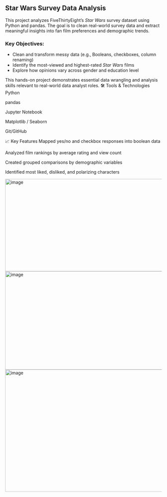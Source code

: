 ## Star Wars Survey Data Analysis

This project analyzes FiveThirtyEight’s *Star Wars* survey dataset using Python and pandas. The goal is to clean real-world survey data and extract meaningful insights into fan film preferences and demographic trends.

### Key Objectives:
- Clean and transform messy data (e.g., Booleans, checkboxes, column renaming)
- Identify the most-viewed and highest-rated *Star Wars* films
- Explore how opinions vary across gender and education level

This hands-on project demonstrates essential data wrangling and analysis skills relevant to real-world data analyst roles.
🛠️ Tools & Technologies
Python

pandas

Jupyter Notebook

Matplotlib / Seaborn

Git/GitHub

📈 Key Features
Mapped yes/no and checkbox responses into boolean data

Analyzed film rankings by average rating and view count

Created grouped comparisons by demographic variables

Identified most liked, disliked, and polarizing characters

<img width="580" height="297" alt="image" src="https://github.com/user-attachments/assets/8790c7a4-c607-4786-85dc-429eb0d31c8e" />

<img width="580" height="316" alt="image" src="https://github.com/user-attachments/assets/e8e1c1cd-9395-44e5-bf99-8d9577fa4790" />

<img width="942" height="393" alt="image" src="https://github.com/user-attachments/assets/a2f55a01-0a73-400d-8061-46a20d775aae" />


